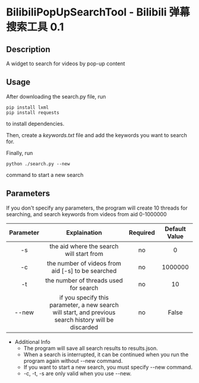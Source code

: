 # BilibiliPopUpSearchTool - Bilibili 弹幕搜索工具 0.1

## Description
A widget to search for videos by pop-up content

## Usage
After downloading the search.py file, run
```
pip install lxml
pip install requests
```
to install dependencies.

Then, create a *keywords.txt* file and add the keywords you want to search for.

Finally, run
```
python ./search.py --new
```
command to start a new search

## Parameters
If you don't specify any parameters, the program will create 10 threads for searching, and search keywords from videos from aid 0-1000000

| Parameter | Explaination |Required|Default Value|
|:----:|:----:|:----:|:----:|
|   -s   |  the aid where the search will start from|no | 0 |
|   -c   |  the number of videos from aid [-s] to be searched|no |1000000 |
|   -t   |  the number of threads used for search |no|10 |
|  --new | if you specify this parameter, a new search will start, and previous search history will be discarded |no|False|

- Additional Info
  - The program will save all search results to results.json.
  - When a search is interrupted, it can be continued when you run the program again without --new command.
  - If you want to start a new search, you must specify --new command.
  - -c, -t, -s are only valid when you use --new.

